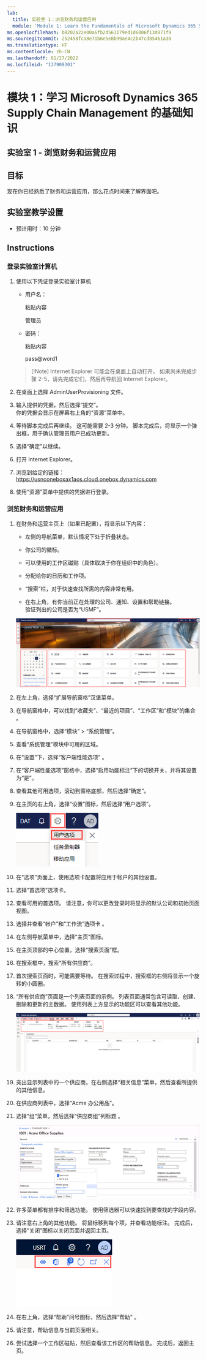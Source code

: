```yaml
---
lab:
  title: 实验室 1：浏览财务和运营应用
  module: 'Module 1: Learn the Fundamentals of Microsoft Dynamics 365 Supply Chain Management'
ms.openlocfilehash: b0202a22e00a6fb2d561179ed1d6006f13d871f9
ms.sourcegitcommit: 252458fca8e71b6e5e8b99ae4c2b47cd85461a30
ms.translationtype: HT
ms.contentlocale: zh-CN
ms.lasthandoff: 01/27/2022
ms.locfileid: "137909301"
---
```

# <a name="module-1-learn-the-fundamentals-of-microsoft-dynamics-365-supply-chain-management"></a>模块 1：学习 Microsoft Dynamics 365 Supply Chain Management 的基础知识

## <a name="lab-1---navigate-finance-and-operations-apps"></a>实验室 1 - 浏览财务和运营应用

## <a name="objectives"></a>目标

现在你已经熟悉了财务和运营应用，那么花点时间来了解界面吧。

## <a name="lab-setup"></a>实验室教学设置

- 预计用时：10 分钟

## <a name="instructions"></a>Instructions

### <a name="sign-in-to-the-lab-computer"></a>登录实验室计算机

1. 使用以下凭证登录实验室计算机

    - 用户名：

        粘贴内容

        管理员

    - 密码：

        粘贴内容

        pass@word1

    >[!Note] Internet Explorer 可能会在桌面上自动打开。 如果尚未完成步骤 2-5，请先完成它们，然后再导航回 Internet Explorer。

1. 在桌面上选择 AdminUserProvisioning 文件。

1. 输入提供的凭据，然后选择“提交”。  
你的凭据会显示在屏幕右上角的“资源”菜单中。

1. 等待脚本完成后再继续。 这可能需要 2-3 分钟。 脚本完成后，将显示一个弹出框，用于确认管理员用户已成功更新。

1. 选择“确定”以继续。

1. 打开 Internet Explorer。

1. 浏览到给定的链接：<https://usnconeboxax1aos.cloud.onebox.dynamics.com>

1. 使用“资源”菜单中提供的凭据进行登录。

### <a name="navigate-finance-and-operations-apps"></a>浏览财务和运营应用
1. 在财务和运营主页上（如果已配置），将显示以下内容：

    - 左侧的导航菜单，默认情况下处于折叠状态。

    - 你公司的徽标。

    - 可以使用的工作区磁贴（具体取决于你在组织中的角色）。

    - 分配给你的日历和工作项。

    - “搜索”栏，对于快速查找所需的内容非常有用。

    - 在右上角，有你当前正在处理的公司、通知、设置和帮助链接。  
    验证列出的公司是否为“USMF”。

    ![Dynamics 365 Finance and Operations 主页，其中突出显示了区域。](./media/m1-common-home-page.png)

1. 在左上角，选择“扩展导航窗格”汉堡菜单。

1. 在导航窗格中，可以找到“收藏夹”、“最近的项目”、“工作区”和“模块”的集合   。

1. 在导航窗格中，选择“模块” > “系统管理”。

1. 查看“系统管理”模块中可用的区域。

1. 在“设置”下，选择“客户端性能选项” 。

1. 在“客户端性能选项”窗格中，选择“启用功能标注”下的切换开关，并将其设置为“是”。 

1. 查看其他可用选项，滚动到窗格底部，然后选择“确定”。

1. 在主页的右上角，选择“设置”图标，然后选择“用户选项”。

    ![显示“设置”图标和“用户选项”下拉列表的屏幕截图](./media/m1-common-settings-user-settings.png)

1. 在“选项”页面上，使用选项卡配置将应用于帐户的其他设置。

1. 选择“首选项”选项卡。

1. 查看可用的首选项。 请注意，你可以更改登录时将显示的默认公司和初始页面视图。

1. 选择并查看“帐户”和“工作流”选项卡 。

1. 在左侧导航菜单中，选择“主页”图标。

1. 在主页顶部的中心位置，选择“搜索页面”框。

1. 在搜索框中，搜索“所有供应商”。

1. 首次搜索页面时，可能需要等待。 在搜索过程中，搜索框的右侧将显示一个旋转的小圆圈。

1. “所有供应商”页面是一个列表页面的示例。 列表页面通常包含可读取、创建、删除和更新的主数据。 使用列表上方显示的功能区可以查看其他功能。

    ![突出显示了菜单功能的所有供应商列表](./media/m1-common-all-vendor-list-page.png)

1. 突出显示列表中的一个供应商，在右侧选择“相关信息”菜单，然后查看所提供的其他信息。

1. 在供应商列表中，选择“Acme 办公用品”。

1. 选择“组”菜单，然后选择“供应商组”列标题 。

    ![“Acme 办公用品”的“供应商”组列标题的屏幕截图。](./media/m1-common-vendor-group-menu-24493345.png)

1. 许多菜单都有排序和筛选功能。 使用筛选器可以快速找到要查找的字段内容。

1. 请注意右上角的其他功能。 将鼠标移到每个项，并查看功能标注。 完成后，选择“关闭”图标以关闭页面并返回主页。

    ![列表页面右上角菜单显示了用于连接到 Power Apps、Office 应用、“刷新”页面、“在新窗口中打开”和“关闭”按钮的其他功能](./media/m1-common-list-page-additional-features-menu.png)

1. 在右上角，选择“帮助”问号图标，然后选择“帮助” 。

1. 请注意，帮助信息与当前页面相关。

1. 尝试选择一个工作区磁贴，然后查看该工作区的帮助信息。 完成后，返回主页。
